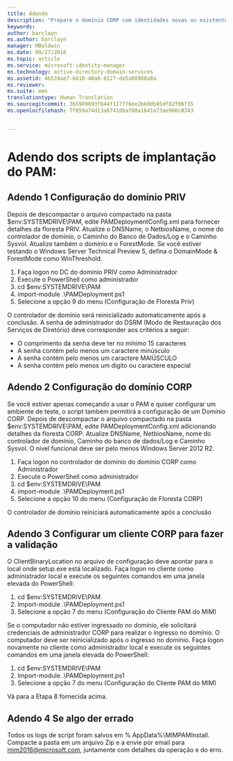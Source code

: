 ```yaml
---
title: Adendo
description: "Prepare o domínio CORP com identidades novas ou existentes para serem gerenciadas pelo Privileged Identity Manager usando scripts"
keywords: 
author: barclayn
ms.author: barclayn
manager: MBaldwin
ms.date: 09/27/2016
ms.topic: article
ms.service: microsoft-identity-manager
ms.technology: active-directory-domain-services
ms.assetid: 4b524ae7-6610-40a0-8127-de5a08988a8a
ms.reviewer: 
ms.suite: ems
translationtype: Human Translation
ms.sourcegitcommit: 365989693f844f117f76ee2b69db85df82f06f35
ms.openlocfilehash: 7f859a74d13a6741dbaf08a1641a73ae986c8343


---
```

# <a name="pam-deployment-scripts-addendum"></a>Adendo dos scripts de implantação do PAM:

## <a name="addendum-1-setting-up-the-priv-domain"></a>Adendo 1 Configuração do domínio PRIV

Depois de descompactar o arquivo compactado na pasta $env:SYSTEMDRIVE\PAM, edite PAMDeploymentConfig.xml para fornecer detalhes da floresta PRIV. Atualize o DNSName, o NetbiosName, o nome do controlador de domínio, o Caminho do Banco de Dados/Log e o Caminho Sysvol. Atualize também o domínio e o ForestMode. Se você estiver testando o Windows Server Technical Preview 5, defina o DomainMode & ForestMode como WinThreshold.

1. Faça logon no DC do domínio PRIV como Administrador
2. Execute o PowerShell como administrador
3. cd $env:SYSTEMDRIVE\PAM
4. import-module .\PAMDeployment.ps1
5. Selecione a opção 9 do menu (Configuração de Floresta Priv)


O controlador de domínio será reinicializado automaticamente após a conclusão. A senha de administrador do DSRM (Modo de Restauração dos Serviços de Diretório) deve corresponder aos critérios a seguir:

  * O comprimento da senha deve ter no mínimo 15 caracteres
  * A senha contém pelo menos um caractere minúsculo
  * A senha contém pelo menos um caractere MAIÚSCULO
  * A senha contém pelo menos um digito ou caractere especial

## <a name="addendum-2-setting-up-the-corp-domain"></a>Adendo 2 Configuração do domínio CORP

Se você estiver apenas começando a usar o PAM e quiser configurar um ambiente de teste, o script também permitirá a configuração de um Domínio CORP. Depois de descompactar o arquivo compactado na pasta $env:SYSTEMDRIVE\PAM, edite PAMDeploymentConfig.xml adicionando detalhes da floresta CORP. Atualize DNSName, NetbiosName, nome do controlador de domínio, Caminho do banco de dados/Log e Caminho Sysvol. O nível funcional deve ser pelo menos Windows Server 2012 R2.

1. Faça logon no controlador de domínio do domínio CORP como Administrador
2. Execute o PowerShell como administrador
3. cd $env:SYSTEMDRIVE\PAM
4. import-module .\PAMDeployment.ps1
5. Selecione a opção 10 do menu (Configuração de Floresta CORP)

O controlador de domínio reiniciará automaticamente após a conclusão

## <a name="addendum-3-setting-up-a-corp-client-to-do-the-validation"></a>Adendo 3 Configurar um cliente CORP para fazer a validação

O ClientBinaryLocation no arquivo de configuração deve apontar para o local onde setup.exe está localizado.
Faça logon no cliente como administrador local e execute os seguintes comandos em uma janela elevada do PowerShell:

1. cd $env:SYSTEMDRIVE\PAM
2. Import-module .\PAMDeployment.ps1
3. Selecione a opção 7 do menu (Configuração do Cliente PAM do MIM)


Se o computador não estiver ingressado no domínio, ele solicitará credenciais de administrador CORP para realizar o ingresso no domínio. O computador deve ser reinicializado após o ingresso no domínio. Faça logon novamente no cliente como administrador local e execute os seguintes comandos em uma janela elevada do PowerShell:

1. cd $env:SYSTEMDRIVE\PAM
2. Import-module .\PAMDeployment.ps1
3. Selecione a opção 7 do menu (Configuração do Cliente PAM do MIM)

Vá para a Etapa 8 fornecida acima.

## <a name="addendum-4-if-something-goes-wrong"></a>Adendo 4 Se algo der errado

Todos os logs de script foram salvos em % AppData%\MIMPAMInstall. Compacte a pasta em um arquivo Zip e a envie por email para [mim2016@microsoft.com](mailto:mim2016@microsoft.com), juntamente com detalhes da operação e do erro.



<!--HONumber=Jan17_HO1-->


